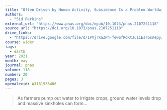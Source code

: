 ```yaml
---
title: "Often Driven by Human Activity, Subsidence Is a Problem Worldwide"
authors:
  - "Sid Perkins"
external_url: "https://www.pnas.org/doi/epub/10.1073/pnas.2107251118"
source_url: "https://doi.org/10.1073/pnas.2107251118"
drive_links:
  - "https://drive.google.com/file/d/1PVjrKaZPh-fewSfRdKtJu1iEsrosAepy/view?usp=drivesdk"
course: wider
tags:
  - earth
year: 2021
month: may
journal: pnas
volume: 118
number: 20
pages: 3
openalexid: W3161933406
---
```


> As farmers pump out water to irrigate crops, ground water levels drop and massive sinkholes can form...
